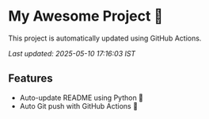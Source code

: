 # My Awesome Project 🚀

This project is automatically updated using GitHub Actions.

_Last updated: 2025-05-10 17:16:03 IST_

## Features
- Auto-update README using Python 🐍
- Auto Git push with GitHub Actions 🤖
